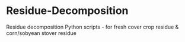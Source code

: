 # Residue-Decomposition
Residue decomposition Python scripts - for fresh cover crop residue &amp; corn/sobyean stover residue 
